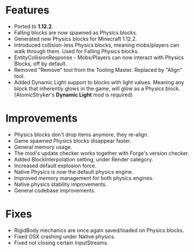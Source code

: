 # Features
* Ported to **1.12.2**.
* Falling blocks are now spawned as Physics blocks.
* Generated new Physics blocks for Minecraft 1.12.2.
* Introduced collision-less Physics blocks, meaning mobs/players can walk through them. Used for Falling Physics blocks.
* EntityCollisionResponse - Mobs/Players can now interact with Physics Blocks, off by default.
* Removed "Remove" tool from the Tooling Master. Replaced by "Align" tool.
* Added Dynamic Light support to blocks with light values. Meaning any block that inherently glows in the game, will glow as a Physics block. (AtomicStryker's **Dynamic Light** mod is required)
# Improvements
* Physics blocks don't drop items anymore, they re-align.
* Game spawned Physics blocks disappear faster.
* General memory usage.
* The mod's update checker works together with Forge's version checker.
* Added BlockInterpolation setting, under Render category.
* Increased default explosion force.
* Native Physics is now the default physics engine.
* Improved memory management for both physics engines.
* Native physics stability improvements.
* General codebase improvements.
# Fixes
* RigidBody mechanics are once again saved/loaded on Physics blocks.
* Fixed OSX crashing under Native physics.
* Fixed not closing certain InputStreams.